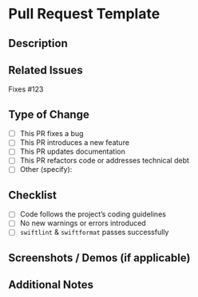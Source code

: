 # Pull Request Template

## Description
<!-- Provide a brief summary of the changes in this PR -->

## Related Issues
<!-- Link related issues here [eg. Fixes #123 (where #123 is the issue number)] -->
Fixes #123

## Type of Change
<!-- Check relevant options (put an "x" in the box) -->
- [ ] This PR fixes a bug
- [ ] This PR introduces a new feature
- [ ] This PR updates documentation
- [ ] This PR refactors code or addresses technical debt
- [ ] Other (specify):

## Checklist
- [ ] Code follows the project’s coding guidelines  
- [ ] No new warnings or errors introduced  
- [ ] `swiftlint` & `swiftformat` passes successfully  

## Screenshots / Demos (if applicable)
<!-- Attach before/after screenshots, or demo steps -->

## Additional Notes
<!-- Anything reviewers should know before merging -->
